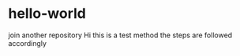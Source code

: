 # hello-world
join another repository
Hi this is  a test method 
the steps are followed accordingly
